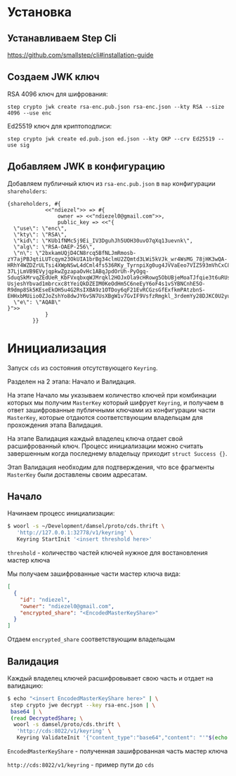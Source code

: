# Установка

## Устанавливаем Step Cli

https://github.com/smallstep/cli#installation-guide

## Создаем JWK ключ

RSA 4096 ключ для шифрования:

    step crypto jwk create rsa-enc.pub.json rsa-enc.json --kty RSA --size 4096 --use enc
    
Ed25519 ключ для криптоподписи:
    
    step crypto jwk create ed.pub.json ed.json --kty OKP --crv Ed25519 --use sig
    
## Добавляем JWK в конфигурацию

Добавляем публичный ключ из `rsa-enc.pub.json` в `map` конфигурации `shareholders`:

```
{shareholders, #{
            <<"ndiezel">> => #{
                owner => <<"ndiezel0@gmail.com">>,
                public_key => <<"{
  \"use\": \"enc\",
  \"kty\": \"RSA\",
  \"kid\": \"KUb1fNMc5j9Ei_IV3DguhJh5UOH30uvO7qXq13uevnk\",
  \"alg\": \"RSA-OAEP-256\",
  \"n\": \"2bxkamUQjD4CN8rcq5BfNLJmRmosb-zY7ajPBJqtiLUTcqym23OkUIA1brBg34clmU2ZQmtd3LWi5kVJk_wr4WsMG_78jHK3wQA-HRhY4WZDZrULTsi4XWpNSwL4dCml4fs536RKy_TyrnpiXg0ug4JVVaEeo7VIZ593mVhCxC8Ev6FK8tZ2HGGOerUXLpgQdhcp9UwaI_l7jgoWNp1f7SuBqv1mfiw4ziC1yvwyXHTKy-37LjLmVB9EVyjqpkwZgzapaOvHc1ABqJpdOrUh-PyOgq-SduqSkMrvqZEdUeR_KbFVxqbxqWJMrqkl2HOJxOla9cHRowg5ObUBjeMoaTJfqie3t6uRUsFEFMzhIyvo6QMYHooxIdOdwpZ4tpzML6jv9o5DPtN375bKzy-UsjeshYbvad1mbrcxc8tYeiQkDZEIM0KeOdHm5C6neEyY6oF4s1vSYBNCnhE5O-R9dmp8Sk5KEseEkOH5u4G2RsIXBA9z1OTDoy6qF21EvRCGzsGfExfkmPAtzbnS-EHHxbMUiio0ZJoZshYo8dwJY6vSN7UsXBgW1v7GvIF9VsfzRmgkl_3rdemYy28DJKC0U2yufePcA3nUJEhtR3UO_tIlHxZvlDSX5eTx4vs5VkFfujNSiPsgH0PEeXABGBFbal7QxU1u0XHXIFwhW5cM8Fs\",
  \"e\": \"AQAB\"
}">>
            }
        }}
```

# Инициализация

Запуск `cds` из состояния отсутствующего `Keyring`.

Разделен на 2 этапа: Начало и Валидация.

На этапе Начало мы указываем количество ключей при комбинации которых мы получим `MasterKey`
 который шифрует `Keyring`, и получаем в ответ зашифрованные публичными ключами из конфигурации
 части `MasterKey`, которые отдаются соответствующим владельцам для прохождения этапа Валидация.
 
На этапе Валидация каждый владелец ключа отдает свой расшифрованный ключ. Процесс инициализации 
можно считать завершенным когда последнему владельцу приходит `struct Success {}`.

Этап Валидация необходим для подтверждения, что все фрагменты `MasterKey` были доставлены своим 
адресатам.

## Начало

Начинаем процесс инициализации:

```bash
$ woorl -s ~/Development/damsel/proto/cds.thrift \
   'http://127.0.0.1:32778/v1/keyring' \
   Keyring StartInit '<insert threshold here>'
```

`threshold` - количество частей ключей нужное для востановления мастер ключа

Мы получаем зашифрованные части мастер ключа вида:

```json
[
  {
    "id": "ndiezel",
    "owner": "ndiezel0@gmail.com",
    "encrypted_share": "<EncodedMasterKeyShare>"
  }
]
```

Отдаем `encrypted_share` соответствующим владельцам

## Валидация

Каждый владелец ключей расшифровывает свою часть и отдает на валидацию:

```bash
$ echo "<insert EncodedMasterKeyShare here>" | \
 step crypto jwe decrypt --key rsa-enc.json | \
 base64 | \
 (read DecryptedShare; \
  woorl -s damsel/proto/cds.thrift \
   'http://cds:8022/v1/keyring' \
   Keyring ValidateInit '{"content_type":"base64","content": "'"$(echo $DecryptedShare)"'"}')
```

`EncodedMasterKeyShare` - полученная зашифрованная часть мастер ключа

`http://cds:8022/v1/keyring` - пример пути до `cds`